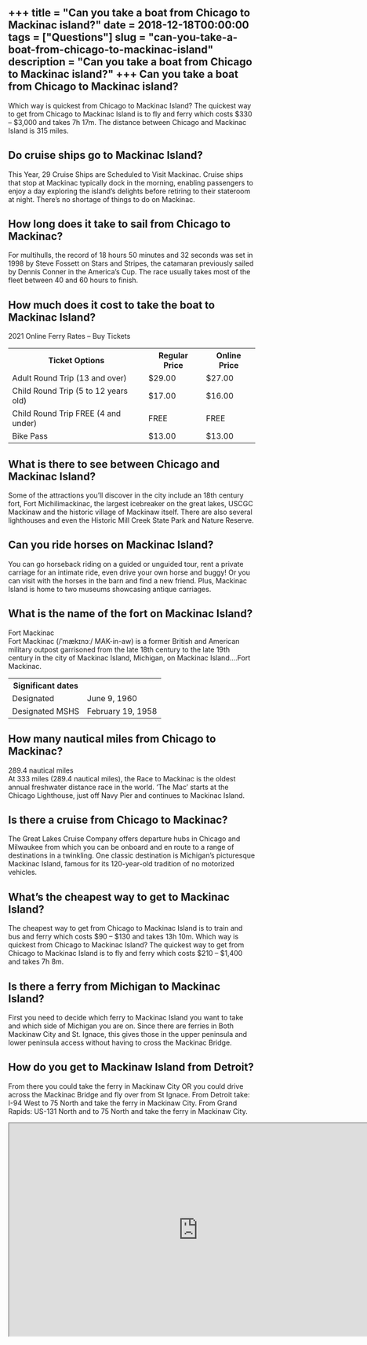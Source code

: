 +++
title = "Can you take a boat from Chicago to Mackinac island?"
date = 2018-12-18T00:00:00
tags = ["Questions"]
slug = "can-you-take-a-boat-from-chicago-to-mackinac-island"
description = "Can you take a boat from Chicago to Mackinac island?"
+++
Can you take a boat from Chicago to Mackinac island?
----------------------------------------------------

Which way is quickest from Chicago to Mackinac Island? The quickest way to get from Chicago to Mackinac Island is to fly and ferry which costs $330 – $3,000 and takes 7h 17m. The distance between Chicago and Mackinac Island is 315 miles.

Do cruise ships go to Mackinac Island?
--------------------------------------

This Year, 29 Cruise Ships are Scheduled to Visit Mackinac. Cruise ships that stop at Mackinac typically dock in the morning, enabling passengers to enjoy a day exploring the island’s delights before retiring to their stateroom at night. There’s no shortage of things to do on Mackinac.

How long does it take to sail from Chicago to Mackinac?
-------------------------------------------------------

For multihulls, the record of 18 hours 50 minutes and 32 seconds was set in 1998 by Steve Fossett on Stars and Stripes, the catamaran previously sailed by Dennis Conner in the America’s Cup. The race usually takes most of the fleet between 40 and 60 hours to finish.

How much does it cost to take the boat to Mackinac Island?
----------------------------------------------------------

2021 Online Ferry Rates – Buy Tickets

<table><tr><th>Ticket Options</th><th>Regular Price</th><th>Online Price</th></tr><tr><td>Adult Round Trip (13 and over)</td><td>$29.00</td><td>$27.00</td></tr><tr><td>Child Round Trip (5 to 12 years old)</td><td>$17.00</td><td>$16.00</td></tr><tr><td>Child Round Trip FREE (4 and under)</td><td>FREE</td><td>FREE</td></tr><tr><td>Bike Pass</td><td>$13.00</td><td>$13.00</td></tr></table>

What is there to see between Chicago and Mackinac Island?
---------------------------------------------------------

Some of the attractions you’ll discover in the city include an 18th century fort, Fort Michilimackinac, the largest icebreaker on the great lakes, USCGC Mackinaw and the historic village of Mackinaw itself. There are also several lighthouses and even the Historic Mill Creek State Park and Nature Reserve.

Can you ride horses on Mackinac Island?
---------------------------------------

You can go horseback riding on a guided or unguided tour, rent a private carriage for an intimate ride, even drive your own horse and buggy! Or you can visit with the horses in the barn and find a new friend. Plus, Mackinac Island is home to two museums showcasing antique carriages.

What is the name of the fort on Mackinac Island?
------------------------------------------------

Fort Mackinac  
Fort Mackinac (/ˈmækɪnɔː/ MAK-in-aw) is a former British and American military outpost garrisoned from the late 18th century to the late 19th century in the city of Mackinac Island, Michigan, on Mackinac Island….Fort Mackinac.

<table><tr><th>Significant dates</th></tr><tr><td>Designated</td><td>June 9, 1960</td></tr><tr><td>Designated MSHS</td><td>February 19, 1958</td></tr></table>

How many nautical miles from Chicago to Mackinac?
-------------------------------------------------

289.4 nautical miles  
At 333 miles (289.4 nautical miles), the Race to Mackinac is the oldest annual freshwater distance race in the world. ‘The Mac’ starts at the Chicago Lighthouse, just off Navy Pier and continues to Mackinac Island.

Is there a cruise from Chicago to Mackinac?
-------------------------------------------

The Great Lakes Cruise Company offers departure hubs in Chicago and Milwaukee from which you can be onboard and en route to a range of destinations in a twinkling. One classic destination is Michigan’s picturesque Mackinac Island, famous for its 120-year-old tradition of no motorized vehicles.

What’s the cheapest way to get to Mackinac Island?
--------------------------------------------------

The cheapest way to get from Chicago to Mackinac Island is to train and bus and ferry which costs $90 – $130 and takes 13h 10m. Which way is quickest from Chicago to Mackinac Island? The quickest way to get from Chicago to Mackinac Island is to fly and ferry which costs $210 – $1,400 and takes 7h 8m.

Is there a ferry from Michigan to Mackinac Island?
--------------------------------------------------

First you need to decide which ferry to Mackinac Island you want to take and which side of Michigan you are on. Since there are ferries in Both Mackinaw City and St. Ignace, this gives those in the upper peninsula and lower peninsula access without having to cross the Mackinac Bridge.

How do you get to Mackinaw Island from Detroit?
-----------------------------------------------

From there you could take the ferry in Mackinaw City OR you could drive across the Mackinac Bridge and fly over from St Ignace. From Detroit take: I-94 West to 75 North and take the ferry in Mackinaw City. From Grand Rapids: US-131 North and to 75 North and take the ferry in Mackinaw City.

<iframe allow="accelerometer; autoplay; clipboard-write; encrypted-media; gyroscope; picture-in-picture" allowfullscreen="" class="__youtube_prefs__  epyt-is-override  no-lazyload" data-no-lazy="1" data-origheight="433" data-origwidth="770" data-skipgform_ajax_framebjll="" height="433" id="_ytid_21150" loading="lazy" src="https://www.youtube.com/embed/oSnmy4HF2Z4?enablejsapi=1&autoplay=0&cc_load_policy=0&cc_lang_pref=&iv_load_policy=1&loop=0&modestbranding=0&rel=1&fs=1&playsinline=0&autohide=2&theme=dark&color=red&controls=1&" title="YouTube player" width="770"></iframe>